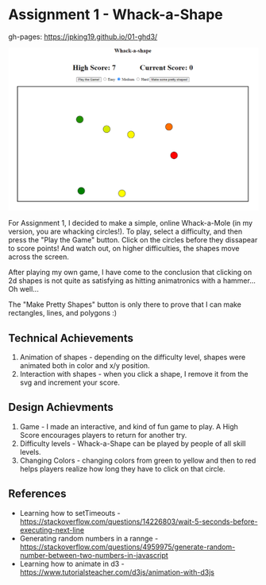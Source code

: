 Assignment 1 - Whack-a-Shape
===

gh-pages:
https://jpking19.github.io/01-ghd3/

![plot](./images/Capture.PNG)

For Assignment 1, I decided to make a simple, online Whack-a-Mole (in my version, you are whacking circles!). To play, select a difficulty, and then press the "Play the Game" button. Click on the circles before they dissapear to score points! And watch out, on higher difficulties, the shapes move across the screen.

After playing my own game, I have come to the conclusion that clicking on 2d shapes is not quite as satisfying as hitting animatronics with a hammer... Oh well...

The "Make Pretty Shapes" button is only there to prove that I can make rectangles, lines, and polygons :)

Technical Achievements
---

1. Animation of shapes - depending on the difficulty level, shapes were animated both in color and x/y position.
2. Interaction with shapes - when you click a shape, I remove it from the svg and increment your score.

Design Achievments
---

1. Game - I made an interactive, and kind of fun game to play. A High Score encourages players to return for another try.
2. Difficulty levels - Whack-a-Shape can be played by people of all skill levels.
3. Changing Colors - changing colors from green to yellow and then to red helps players realize how long they have to click on that circle.

References
---
- Learning how to setTimeouts - https://stackoverflow.com/questions/14226803/wait-5-seconds-before-executing-next-line
- Generating random numbers in a rannge - https://stackoverflow.com/questions/4959975/generate-random-number-between-two-numbers-in-javascript
- Learning how to animate in d3 - https://www.tutorialsteacher.com/d3js/animation-with-d3js
